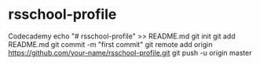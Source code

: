 # rsschool-profile
Codecademy
echo "# rsschool-profile" >> README.md
git init
git add README.md
git commit -m "first commit"
git remote add origin https://github.com/your-name/rsschool-profile.git
git push -u origin master
